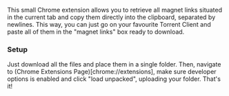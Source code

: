 This small Chrome extension allows you to retrieve all magnet links situated in the current tab and copy them directly into the clipboard, separated by newlines.
This way, you can just go on your favourite Torrent Client and paste all of them in the "magnet links" box ready to download.

### Setup
Just download all the files and place them in a single folder.
Then, navigate to (Chrome Extensions Page)[chrome://extensions], make sure developer options is enabled and click "load unpacked", uploading your folder. That's it!
